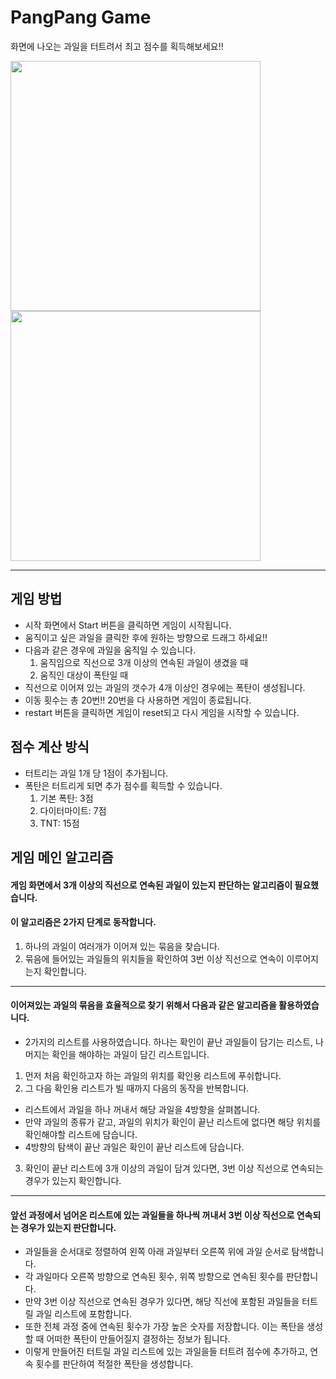 # PangPang Game
화면에 나오는 과일을 터트려서 최고 점수를 획득해보세요!!
<div>
  <img width="400" src="https://user-images.githubusercontent.com/43639654/96364675-bf67dc00-1176-11eb-9435-a89c7767e6fb.JPG">
  <img width="400" src="https://user-images.githubusercontent.com/43639654/96364679-c262cc80-1176-11eb-92d8-12dd7b2e07f4.JPG">
</div>


--------
## 게임 방법
- 시작 화면에서 Start 버튼을 클릭하면 게임이 시작됩니다.
- 움직이고 싶은 과일을 클릭한 후에 원하는 방향으로 드래그 하세요!!
- 다음과 같은 경우에 과일을 움직일 수 있습니다.
  1. 움직임으로 직선으로 3개 이상의 연속된 과일이 생겼을 때
  2. 움직인 대상이 폭탄일 때
- 직선으로 이어져 있는 과일의 갯수가 4개 이상인 경우에는 폭탄이 생성됩니다.
- 이동 횟수는 총 20번!! 20번을 다 사용하면 게임이 종료됩니다.
- restart 버튼을 클릭하면 게임이 reset되고 다시 게임을 시작할 수 있습니다.

## 점수 계산 방식
- 터트리는 과일 1개 당 1점이 추가됩니다.
- 폭탄은 터트리게 되면 추가 점수를 획득할 수 있습니다.
  1. 기본 폭탄: 3점
  2. 다이터마이트: 7점
  3. TNT: 15점

## 게임 메인 알고리즘
#### 게임 화면에서 3개 이상의 직선으로 연속된 과일이 있는지 판단하는 알고리즘이 필요했습니다.
#### 이 알고리즘은 2가지 단계로 동작합니다.
1. 하나의 과일이 여러개가 이어져 있는 묶음을 찾습니다.
2. 묶음에 들어있는 과일들의 위치들을 확인하여 3번 이상 직선으로 연속이 이루어지는지 확인합니다.

------------
#### 이어져있는 과일의 묶음을 효율적으로 찾기 위해서 다음과 같은 알고리즘을 활용하였습니다.
- 2가지의 리스트를 사용하였습니다. 하나는 확인이 끝난 과일들이 담기는 리스트, 나머지는 확인을 해야하는 과일이 담긴 리스트입니다.
1. 먼저 처음 확인하고자 하는 과일의 위치를 확인용 리스트에 푸쉬합니다.
2. 그 다음 확인용 리스트가 빌 때까지 다음의 동작을 반복합니다.
  - 리스트에서 과일을 하나 꺼내서 해당 과일을 4방향을 살펴봅니다.
  - 만약 과일의 종류가 같고, 과일의 위치가 확인이 끝난 리스트에 없다면 해당 위치를 확인해야할 리스트에 담습니다.
  - 4방향의 탐색이 끝난 과일은 확인이 끝난 리스트에 담습니다.
3. 확인이 끝난 리스트에 3개 이상의 과일이 담겨 있다면, 3번 이상 직선으로 연속되는 경우가 있는지 확인합니다.

-----------
#### 앞선 과정에서 넘어온 리스트에 있는 과일들을 하나씩 꺼내서 3번 이상 직선으로 연속되는 경우가 있는지 판단합니다.
- 과일들을 순서대로 정렬하여 왼쪽 아래 과일부터 오른쪽 위에 과일 순서로 탐색합니다.
- 각 과일마다 오른쪽 방향으로 연속된 횟수, 위쪽 방향으로 연속된 횟수를 판단합니다.
- 만약 3번 이상 직선으로 연속된 경우가 있다면, 해당 직선에 포함된 과일들을 터트릴 과일 리스트에 포함합니다.
- 또한 전체 과정 중에 연속된 횟수가 가장 높은 숫자를 저장합니다. 이는 폭탄을 생성할 때 어떠한 폭탄이 만들어질지 결정하는 정보가 됩니다.
- 이렇게 만들어진 터트릴 과일 리스트에 있는 과일을들 터트려 점수에 추가하고, 연속 횟수를 판단하여 적절한 폭탄을 생성합니다.









